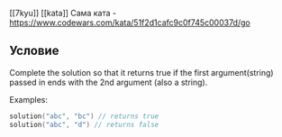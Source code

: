 [[7kyu]]
[[kata]]
Сама ката - https://www.codewars.com/kata/51f2d1cafc9c0f745c00037d/go

## Условие
Complete the solution so that it returns true if the first argument(string) passed in ends with the 2nd argument (also a string).

Examples:

```go
solution("abc", "bc") // returns true
solution("abc", "d") // returns false
```

